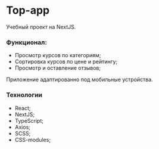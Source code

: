 # Top-app

Учебный проект на NextJS.

### Функционал: 
- Просмотр курсов по категориям;
- Сортировка курсов по цене и рейтингу;
- Просмотр и оставление отзывов;

Приложение адаптированно под мобильные устройства.

### Технологии
- React;
- NextJS;
- TypeScript;
- Axios;
- SCSS;
- CSS-modules;


